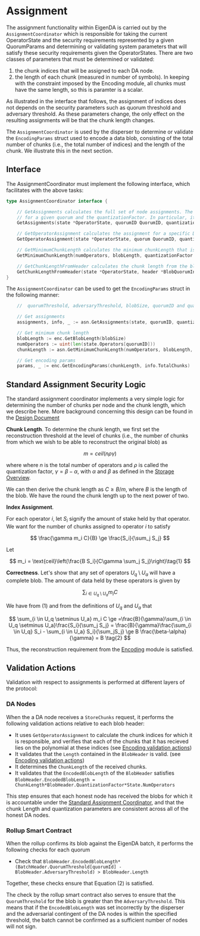 
# Assignment

The assignment functionality within EigenDA is carried out by the `AssignmentCoordinator` which is responsible for taking the current OperatorState and the security requirements represented by a given QuorumParams and determining or validating system parameters that will satisfy these security requirements given the OperatorStates. There are two classes of parameters that must be determined or validated:

1) the chunk indices that will be assigned to each DA node.
2) the length of each chunk (measured in number of symbols). In keeping with the constraint imposed by the Encoding module, all chunks must have the same length, so this is paramter is a scalar.

As illustrated in the interface that follows, the assignment of indices does not depends on the security parameters such as quorum threshold and adversary threshold. As these parameters change, the only effect on the resulting assignments will be that the chunk length changes.

The `AssignmentCoordinator` is used by the disperser to determine or validate the `EncodingParams` struct used to encode a data blob, consisting of the total number of chunks (i.e., the total number of indices) and the length of the chunk. We illustrate this in the next section.

## Interface

The AssignmentCoordinator must implement the following interface, which facilitates with the above tasks:

```go
type AssignmentCoordinator interface {

	// GetAssignments calculates the full set of node assignments. The assignment of indices to nodes depends only on the OperatorState
	// for a given quorum and the quantizationFactor. In particular, it does not depend on the security parameters.
	GetAssignments(state *OperatorState, quorumID QuorumID, quantizationFactor uint) (map[OperatorID]Assignment, AssignmentInfo, error)

	// GetOperatorAssignment calculates the assignment for a specific DA node
	GetOperatorAssignment(state *OperatorState, quorum QuorumID, quantizationFactor uint, id OperatorID) (Assignment, AssignmentInfo, error)

	// GetMinimumChunkLength calculates the minimum chunkLength that is sufficient for a given blob for each quorum
	GetMinimumChunkLength(numOperators, blobLength, quantizationFactor uint, quorumThreshold, adversaryThreshold uint8) uint

	// GetChunkLengthFromHeader calculates the chunk length from the blob header
	GetChunkLengthFromHeader(state *OperatorState, header *BlobQuorumInfo) (uint, error)
}
```

The `AssignmentCoordinator` can be used to get the `EncodingParams` struct in the following manner:

```go
    //  quorumThreshold, adversaryThreshold, blobSize, quorumID and quantizationFactor are given

    // Get assignments
	assignments, info, _ := asn.GetAssignments(state, quorumID, quantizationFactor)

    // Get minimum chunk length
	blobLength := enc.GetBlobLength(blobSize)
	numOperators := uint(len(state.Operators[quorumID]))
	chunkLength := asn.GetMinimumChunkLength(numOperators, blobLength, quantizationFactor, quorumThreshold, adversaryThreshold)

    // Get encoding params
	params, _ := enc.GetEncodingParams(chunkLength, info.TotalChunks)
```

## Standard Assignment Security Logic

The standard assignment coordinator implements a very simple logic for determining the number of chunks per node and the chunk length, which we describe here. More background concerning this design can be found in the [Design Document](../../../design/assignment.md)


**Chunk Length**.
To determine the chunk length, we first set the reconstruction threshold at the level of chunks (i.e., the number of chunks from which we wish to be able to reconstruct the original blob) as

$$m = ceil(n\rho\gamma)$$

where where $n$ is the total number of operators and $\rho$ is called the quantization factor, $\gamma = \beta-\alpha$, with $\alpha$ and $\beta$ as defined in the [Storage Overview](./overview.md).

We can then derive the chunk length as $C \ge B/m$, where $B$ is the length of the blob. We have the round the chunk length up to the next power of two. 

**Index Assignment**.

For each operator $i$, let $S_i$ signify the amount of stake held by that operator. We want for the number of chunks assigned to operator $i$ to satisfy

$$
\frac{\gamma m_i C}{B} \ge \frac{S_i}{\sum_j S_j}
$$

Let

$$
m_i = \text{ceil}\left(\frac{B S_i}{C\gamma \sum_j S_j}\right)\tag{1}
$$

**Correctness**.
Let's show that any set of operators $U_q \setminus U_a$ will have a complete blob. The amount of data held by these operators is given by

$$
\sum_{i \in U_q \setminus U_a} m_i C
$$

We have from (1) and from the definitions of $U_q$ and $U_a$ that

$$
\sum_{i \in U_q \setminus U_a} m_i C \ge  =\frac{B}{\gamma}\sum_{i \in U_q \setminus U_a}\frac{S_i}{\sum_j S_j} = \frac{B}{\gamma}\frac{\sum_{i \in U_q} S_i - \sum_{i \in U_a} S_i}{\sum_jS_j} \ge B \frac{\beta-\alpha}{\gamma} = B  \tag{2}
$$

Thus, the reconstruction requirement from the [Encoding](./encoding.md) module is satisfied. 

## Validation Actions

Validation with respect to assignments is performed at different layers of the protocol:

### DA Nodes

When the a DA node receives a `StoreChunks` request, it performs the following validation actions relative to each blob header:
- It uses `GetOperatorAssignment` to calculate the chunk indices for which it is responsible, and verifies that each of the chunks that it has recieved lies on the polynomial at these indices (see [Encoding validation actions](./encoding.md#validation-actions))
- It validates that the `Length` contained in the `BlobHeader` is valid. (see [Encoding validation actions](./encoding.md#validation-actions))
- It determines the `ChunkLength` of the received chunks.
- It validates that the `EncodedBlobLength` of the `BlobHeader` satisfies `BlobHeader.EncodedBlobLength = ChunkLength*BlobHeader.QuantizationFactor*State.NumOperators`

This step ensures that each honest node has received the blobs for which it is accountable under the [Standard Assignment Coordinator](#standard-assignment-security-logic), and that the chunk Length and quantization parameters are consistent across all of the honest DA nodes.

### Rollup Smart Contract

When the rollup confirms its blob against the EigenDA batch, it performs the following checks for each quorum

- Check that `BlobHeader.EncodedBlobLength*(BatchHeader.QuorumThreshold[quorumId] - BlobHeader.AdversaryThreshold) > BlobHeader.Length`

Together, these checks ensure that Equation (2) is satisfied.

The check by the rollup smart contract also serves to ensure that the `QuorumThreshold` for the blob is greater than the `AdversaryThreshold`. This means that if the `EncodedBlobLength` was set incorrectly by the disperser and the adversarial contingent of the DA nodes is within the specified threshold, the batch cannot be confirmed as a sufficient number of nodes will not sign.
